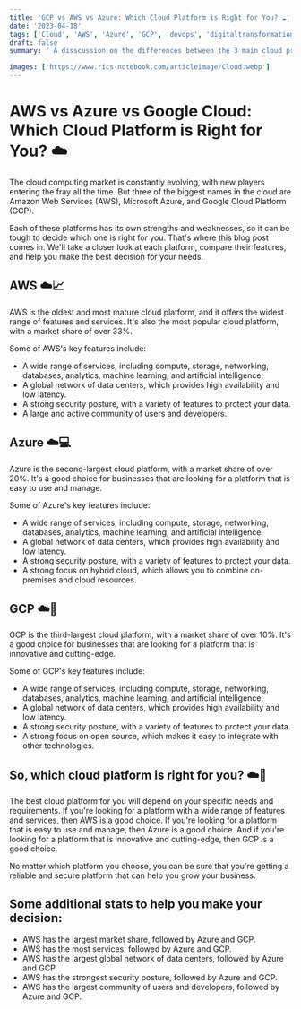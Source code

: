 ```yaml
---
title: 'GCP vs AWS vs Azure: Which Cloud Platform is Right for You? ☁️'
date: '2023-04-18'
tags: ['Cloud', 'AWS', 'Azure', 'GCP', 'devops', 'digitaltransformation']
draft: false
summary: ' A disscussion on the differences between the 3 main cloud providers ☁️, Google Cloud Platform Amazong Web Services and Microsoft Azure.'

images: ['https://www.rics-notebook.com/articleimage/Cloud.webp']
---
```


# AWS vs Azure vs Google Cloud: Which Cloud Platform is Right for You? ☁️

The cloud computing market is constantly evolving, with new players entering the fray all the time. But three of the biggest names in the cloud are Amazon Web Services (AWS), Microsoft Azure, and Google Cloud Platform (GCP).

Each of these platforms has its own strengths and weaknesses, so it can be tough to decide which one is right for you. That's where this blog post comes in. We'll take a closer look at each platform, compare their features, and help you make the best decision for your needs.

## AWS ☁️📈

AWS is the oldest and most mature cloud platform, and it offers the widest range of features and services. It's also the most popular cloud platform, with a market share of over 33%.

Some of AWS's key features include:

- A wide range of services, including compute, storage, networking, databases, analytics, machine learning, and artificial intelligence.
- A global network of data centers, which provides high availability and low latency.
- A strong security posture, with a variety of features to protect your data.
- A large and active community of users and developers.

## Azure ☁️💻

Azure is the second-largest cloud platform, with a market share of over 20%. It's a good choice for businesses that are looking for a platform that is easy to use and manage.

Some of Azure's key features include:

- A wide range of services, including compute, storage, networking, databases, analytics, machine learning, and artificial intelligence.
- A global network of data centers, which provides high availability and low latency.
- A strong security posture, with a variety of features to protect your data.
- A strong focus on hybrid cloud, which allows you to combine on-premises and cloud resources.

## GCP ☁️🚀

GCP is the third-largest cloud platform, with a market share of over 10%. It's a good choice for businesses that are looking for a platform that is innovative and cutting-edge.

Some of GCP's key features include:

- A wide range of services, including compute, storage, networking, databases, analytics, machine learning, and artificial intelligence.
- A global network of data centers, which provides high availability and low latency.
- A strong security posture, with a variety of features to protect your data.
- A strong focus on open source, which makes it easy to integrate with other technologies.

## So, which cloud platform is right for you? ☁️🤔

The best cloud platform for you will depend on your specific needs and requirements. If you're looking for a platform with a wide range of features and services, then AWS is a good choice. If you're looking for a platform that is easy to use and manage, then Azure is a good choice. And if you're looking for a platform that is innovative and cutting-edge, then GCP is a good choice.

No matter which platform you choose, you can be sure that you're getting a reliable and secure platform that can help you grow your business.

## Some additional stats to help you make your decision:

- AWS has the largest market share, followed by Azure and GCP.
- AWS has the most services, followed by Azure and GCP.
- AWS has the largest global network of data centers, followed by Azure and GCP.
- AWS has the strongest security posture, followed by Azure and GCP.
- AWS has the largest community of users and developers, followed by Azure and GCP.
